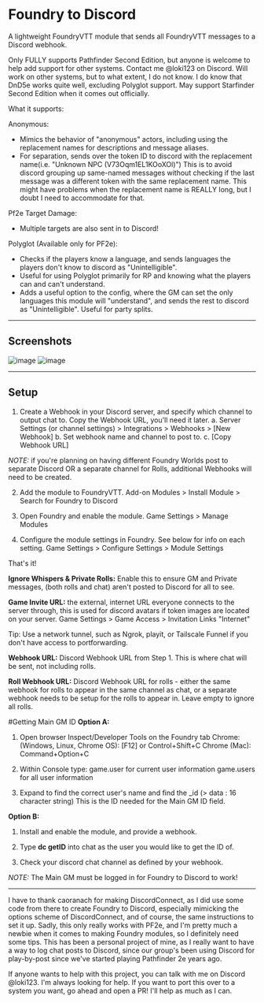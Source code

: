 # Foundry to Discord
A lightweight FoundryVTT module that sends all FoundryVTT messages to a Discord webhook.

Only FULLY supports Pathfinder Second Edition, but anyone is welcome to help add support for other systems. Contact me @loki123 on Discord.
Will work on other systems, but to what extent, I do not know. I do know that DnD5e works quite well, excluding Polyglot support.
May support Starfinder Second Edition when it comes out officially.

What it supports:

Anonymous:
- Mimics the behavior of "anonymous" actors, including using the replacement names for descriptions and message aliases.
- For separation, sends over the token ID to discord with the replacement name(i.e. "Unknown NPC (V73Oqm1EL1KOoXOl)") This is to avoid discord grouping up same-named messages without checking if the last message was a different token with the same replacement name. This might have problems when the replacement name is REALLY long, but I doubt I need to accommodate for that.

Pf2e Target Damage:
- Multiple targets are also sent in to Discord!

Polyglot (Available only for PF2e):
- Checks if the players know a language, and sends languages the players don't know to discord as "Unintelligible".
- Useful for using Polyglot primarily for RP and knowing what the players can and can't understand.
- Adds a useful option to the config, where the GM can set the only languages this module will "understand", and sends the rest to discord as "Unintelligible". Useful for party splits.

--------------------------------------------------
## Screenshots

![image](https://github.com/therealguy90/foundrytodiscord/assets/100253440/02a174a5-ae1b-4e23-9d6b-eb2ab333c747)
![image](https://github.com/therealguy90/foundrytodiscord/assets/100253440/a56012ee-ab0b-46b7-94cb-7ff42ab2cb11)


--------------------------------------------------
## Setup
 1. Create a Webhook in your Discord server, and specify which channel to output chat to. Copy  the Webhook URL, you'll need it later.
 a. Server Settings (or channel settings) > Integrations > Webhooks > [New Webhook]
 b. Set webhook name and channel to post to.
 c. [Copy Webhook URL]

*NOTE:* if you're planning on having different Foundry Worlds post to separate Discord OR a separate channel for Rolls, additional Webhooks will need to be created.

2. Add the module to FoundryVTT. 
Add-on Modules > Install Module > Search for Foundry to Discord

3. Open Foundry and enable the module. 
Game Settings > Manage Modules

4. Configure the module settings in Foundry. See below for info on each setting.
Game Settings > Configure Settings > Module Settings

That's it!

**Ignore Whispers & Private Rolls:** Enable this to ensure GM and Private messages, (both rolls and chat) aren't posted to Discord for all to see.

**Game Invite URL:** the external, internet URL everyone connects to the server through, this is used for discord avatars if token images are located on your server.
Game Settings > Game Access > Invitation Links "Internet"

Tip: Use a network tunnel, such as Ngrok, playit, or Tailscale Funnel if you don't have access to portforwarding.

**Webhook URL:** Discord Webhook URL from Step 1. This is where chat will be sent, not including rolls.

**Roll Webhook URL:** Discord Webhook URL for rolls - either the same webhook for rolls to appear in the same channel as chat, or a separate webhook needs to be setup for the rolls to appear in. Leave empty to ignore all rolls.

#Getting Main GM ID
**Option A:**
1. Open browser Inspect/Developer Tools on the Foundry tab
Chrome: (Windows, Linux, Chrome OS): [F12] or Control+Shift+C
Chrome (Mac): Command+Option+C

2. Within Console type:
game.user for current user information
game.users for all user information

3. Expand to find the correct user's name and find the _id (> data : 16 character string)
This is the ID needed for the Main GM ID field.

**Option B:**
1. Install and enable the module, and provide a webhook.

2. Type **dc getID** into chat as the user you would like to get the ID of.

3. Check your discord chat channel as defined by your webhook.

*NOTE:* The Main GM must be logged in for Foundry to Discord to work!

--------------------------------------------------

I have to thank caoranach for making DiscordConnect, as I did use some code from there to create Foundry to Discord, especially mimicking the options scheme of DiscordConnect, and of course, the same instructions to set it up.
Sadly, this only really works with PF2e, and I'm pretty much a newbie when it comes to making Foundry modules, so I definitely need some tips. This has been a personal project of mine, as I really want to have a way to log chat posts to Discord, since our group's been using Discord for play-by-post since we've started playing Pathfinder 2e years ago.

If anyone wants to help with this project, you can talk with me on Discord @loki123. I'm always looking for help. If you want to port this over to a system you want, go ahead and open a PR! I'll help as much as I can.
